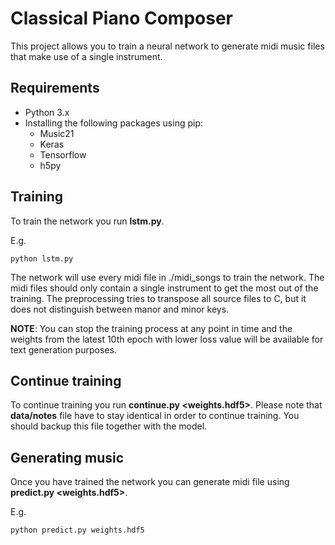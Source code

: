 # Classical Piano Composer

This project allows you to train a neural network to generate midi music files that make use of a single instrument.

## Requirements

* Python 3.x
* Installing the following packages using pip:
	* Music21
	* Keras
	* Tensorflow
	* h5py

## Training

To train the network you run **lstm.py**.

E.g.

```
python lstm.py
```

The network will use every midi file in ./midi_songs to train the network. The midi files should only contain a single instrument to get the most out of the 
training. The preprocessing tries to transpose all source files to C, but it does not distinguish between manor and minor keys.

**NOTE**: You can stop the training process at any point in time and the weights from the latest 10th epoch with lower loss value will be available for text 
generation purposes.

## Continue training

To continue training you run **continue.py <weights.hdf5>**. Please note that **data/notes** file have to stay identical in order to continue training. You 
should backup this file together with the model.

## Generating music

Once you have trained the network you can generate midi file using **predict.py <weights.hdf5>**.

E.g.

```
python predict.py weights.hdf5
```
